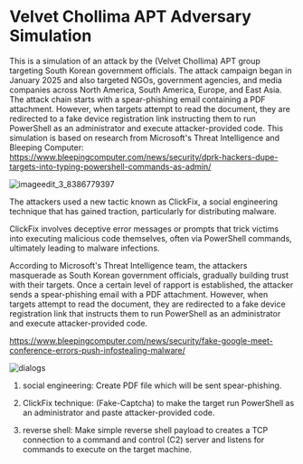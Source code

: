 # Velvet Chollima APT Adversary Simulation

This is a simulation of an attack by the (Velvet Chollima) APT group targeting South Korean government officials. The attack campaign began in January 2025 and also targeted NGOs, government agencies, and media companies across North America, South America, Europe, and East Asia. The attack chain starts with a spear-phishing email containing a PDF attachment. However, when targets attempt to read the document, they are redirected to a fake device registration link instructing them to run PowerShell as an administrator and execute attacker-provided code. This simulation is based on research from Microsoft's Threat Intelligence and Bleeping Computer: https://www.bleepingcomputer.com/news/security/dprk-hackers-dupe-targets-into-typing-powershell-commands-as-admin/

![imageedit_3_8386779397](https://github.com/user-attachments/assets/91dc82bd-27cf-4edc-a35a-a3b6cc87d909)

The attackers used a new tactic known as ClickFix, a social engineering technique that has gained traction, particularly for distributing malware.

ClickFix involves deceptive error messages or prompts that trick victims into executing malicious code themselves, often via PowerShell commands, ultimately leading to malware infections.

According to Microsoft's Threat Intelligence team, the attackers masquerade as South Korean government officials, gradually building trust with their targets. Once a certain level of rapport is established, the attacker sends a spear-phishing email with a PDF attachment. However, when targets attempt to read the document, they are redirected to a fake device registration link that instructs them to run PowerShell as an administrator and execute attacker-provided code.

https://www.bleepingcomputer.com/news/security/fake-google-meet-conference-errors-push-infostealing-malware/

![dialogs](https://github.com/user-attachments/assets/9d5a1b31-5479-4a67-826c-68195fb2c3a5)



1. social engineering: Create PDF file which will be sent spear-phishing.

2. ClickFix technique: (Fake-Captcha) to make the target run PowerShell as an administrator and paste attacker-provided code.

3. reverse shell: Make simple reverse shell payload to creates a TCP connection to a command and control (C2) server and listens for commands to execute on the target machine.
